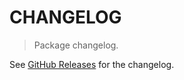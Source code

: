 # CHANGELOG

> Package changelog.

See [GitHub Releases](https://github.com/stdlib-js/array-typed-signed-integer-ctors/releases) for the changelog.